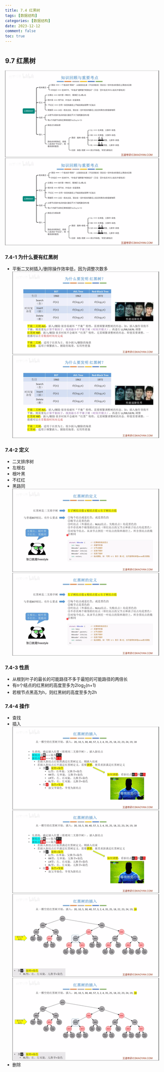 ```yaml
---
title: 7.4 红黑树
tags: [数据结构]
categories: [数据结构]
date: 2023-12-12
comment: false
toc: true
---
```

#
<!--more-->

## 9.7 红黑树
![](../../../../themes/yilia/source/img/datastruct/7_search/red/1.png)
![数据结构](/img/datastruct/7_search/red/1.png)
<!--more-->

### 7.4-1 为什么要有红黑树
- 平衡二叉树插入/删除操作效率低，因为调整次数多
![](../../../../themes/yilia/source/img/datastruct/7_search/red/2.png)
![数据结构](/img/datastruct/7_search/red/2.png)

### 7.4-2 定义
- 二叉排序树
- 左根右
- 根叶黑
- 不红红
- 黑路同
![](../../../../themes/yilia/source/img/datastruct/7_search/red/3.png)
![数据结构](/img/datastruct/7_search/red/3.png)

### 7.4-3 性质
- 从根到叶子的最长的可能路径不多于最短的可能路径的两倍长
- 有n个结点的红黑树的高度至多为2log<sub>2</sub>(n+1)
- 若根节点黑高为h，则红黑树的高度至多为2h

### 7.4-4 操作
- 查找
- 插入
![](../../../../themes/yilia/source/img/datastruct/7_search/red/4.png)
![数据结构](/img/datastruct/7_search/red/4.png)
![](../../../../themes/yilia/source/img/datastruct/7_search/red/5.png)
![数据结构](/img/datastruct/7_search/red/5.png)
- 删除
